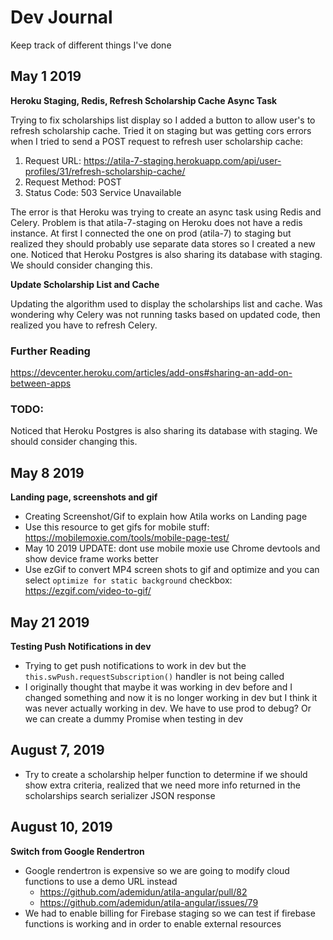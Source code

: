 # Dev Journal

Keep track of different things I've done

## May 1 2019

**Heroku Staging, Redis, Refresh Scholarship Cache Async Task**

Trying to fix scholarships list display so I added a button to allow user's to refresh scholarship cache.
Tried it on staging but was getting cors errors when I tried to send a POST request to refresh user scholarship cache:
1. Request URL: https://atila-7-staging.herokuapp.com/api/user-profiles/31/refresh-scholarship-cache/
2. Request Method: POST
3. Status Code: 503 Service Unavailable


The error is that Heroku was trying to create an async task using Redis and Celery.
Problem is that atila-7-staging on Heroku does not have a redis instance.
At first I connected the one on prod (atila-7) to staging but realized they should probably use separate data stores so I created a new one.
Noticed that Heroku Postgres is also sharing its database with staging. We should consider changing this.

**Update Scholarship List and Cache**

Updating the algorithm used to display the scholarships list and cache.
Was wondering why Celery was not running tasks based on updated code, then realized you have to refresh Celery.
### Further Reading

https://devcenter.heroku.com/articles/add-ons#sharing-an-add-on-between-apps


### TODO:
Noticed that Heroku Postgres is also sharing its database with staging. We should consider changing this.

## May 8 2019 
**Landing page, screenshots and gif**
- Creating Screenshot/Gif to explain how Atila works on Landing page
- Use this resource to get gifs for mobile stuff: https://mobilemoxie.com/tools/mobile-page-test/
-  May 10 2019 UPDATE: dont use mobile moxie use Chrome devtools and show device frame works better
- Use ezGif to convert MP4 screen shots to gif and optimize and you can select `optimize for static background` checkbox: https://ezgif.com/video-to-gif/

## May 21 2019 
**Testing Push Notifications in dev**
- Trying to get push notifications to work in dev but the `this.swPush.requestSubscription()` handler is not being called
- I originally thought that maybe it was working in dev before and I changed something and now it is no longer working in dev 
but I think it was never actually working in dev. We have to use prod to debug? Or we can create a dummy Promise when testing in dev


## August 7, 2019
- Try to create a scholarship helper function to determine if we should show extra criteria, realized that we need more info returned in the scholarships search serializer JSON response

## August 10, 2019
**Switch from Google Rendertron**
- Google rendertron is expensive so we are going to modify cloud functions to 
use a demo URL instead
  - https://github.com/ademidun/atila-angular/pull/82
  - https://github.com/ademidun/atila-angular/issues/79
- We had to enable billing for Firebase staging so we can test if firebase functions is
working and in order to enable external resources
